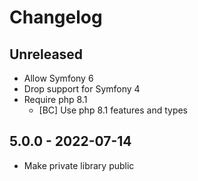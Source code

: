 # Changelog

<!-- There should always be "Unreleased" section at the beginning. -->

## Unreleased
- Allow Symfony 6
- Drop support for Symfony 4
- Require php 8.1
    - [BC] Use php 8.1 features and types

## 5.0.0 - 2022-07-14
- Make private library public
